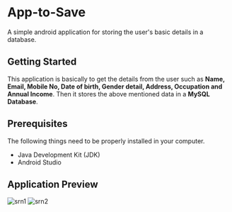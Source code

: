 # App-to-Save
A simple android application for storing the user's basic details in a database.
## Getting Started
This application is basically to get the details from the user such as **Name, Email, Mobile No, Date of birth, Gender detail, Address, Occupation and Annual Income**.
Then it stores the above mentioned data in a **MySQL Database**.
## Prerequisites
The following things need to be properly installed in your computer.
- Java Development Kit (JDK)
- Android Studio
## Application Preview
![srn1](https://user-images.githubusercontent.com/26355166/55219353-bb8a0700-522a-11e9-8907-108832b42704.jpg)             ![srn2](https://user-images.githubusercontent.com/26355166/55219361-be84f780-522a-11e9-905e-7d55202f7d9c.jpg)
